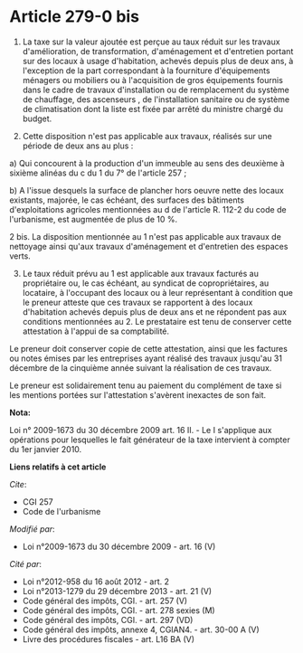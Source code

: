 # Article 279-0 bis

1. La taxe sur la valeur ajoutée est perçue au taux réduit sur les travaux d'amélioration, de transformation, d'aménagement
et d'entretien portant sur des locaux à usage d'habitation, achevés depuis plus de deux ans, à l'exception de la part
correspondant à la fourniture d'équipements ménagers ou mobiliers ou à l'acquisition de gros équipements fournis dans le
cadre de travaux d'installation ou de remplacement du système de chauffage, des ascenseurs     , de l'installation sanitaire
ou de système de climatisation dont la liste est fixée par arrêté du ministre chargé du budget. 

2. Cette disposition n'est pas applicable aux travaux, réalisés sur une période de deux ans au plus : 

a) Qui concourent à la production d'un immeuble au sens des deuxième à sixième alinéas du c du 1 du 7° de l'article 257 ; 

b) A l'issue desquels la surface de plancher hors oeuvre nette des locaux existants, majorée, le cas échéant, des surfaces
des bâtiments d'exploitations agricoles mentionnées au d de l'article R. 112-2 du code de l'urbanisme, est augmentée de plus
de 10 %. 

2 bis. La disposition mentionnée au 1 n'est pas applicable aux travaux de nettoyage ainsi qu'aux travaux d'aménagement et
d'entretien des espaces verts. 

3. Le taux réduit prévu au 1 est applicable aux travaux facturés au propriétaire ou, le cas échéant, au syndicat de
copropriétaires, au locataire, à l'occupant des locaux ou à leur représentant à condition que le preneur atteste que ces
travaux se rapportent à des locaux d'habitation achevés depuis plus de deux ans et ne répondent pas aux conditions
mentionnées au 2. Le prestataire est tenu de conserver cette attestation à l'appui de sa comptabilité. 

Le preneur doit conserver copie de cette attestation, ainsi que les factures ou notes émises par les entreprises ayant
réalisé des travaux jusqu'au 31 décembre de la cinquième année suivant la réalisation de ces travaux. 

Le preneur est solidairement tenu au paiement du complément de taxe si les mentions portées sur l'attestation s'avèrent
inexactes de son fait.

**Nota:**

Loi n° 2009-1673 du 30 décembre 2009 art. 16 II. - Le I s'applique aux opérations pour lesquelles le fait générateur de la
taxe intervient à compter du 1er janvier 2010.

**Liens relatifs à cet article**

_Cite_:

  - CGI 257
  - Code de l'urbanisme

_Modifié par_:

  - Loi n°2009-1673 du 30 décembre 2009 - art. 16 (V)

_Cité par_:

  - Loi n°2012-958 du 16 août 2012 - art. 2
  - Loi n°2013-1279 du 29 décembre 2013 - art. 21 (V)
  - Code général des impôts, CGI. - art. 257 (V)
  - Code général des impôts, CGI. - art. 278 sexies (M)
  - Code général des impôts, CGI. - art. 297 (VD)
  - Code général des impôts, annexe 4, CGIAN4. - art. 30-00 A (V)
  - Livre des procédures fiscales - art. L16 BA (V)
